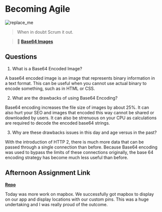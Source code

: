 # Becoming Agile

![replace_me](https://codeworks.blob.core.windows.net/public/assets/img/illustrations/placeholder.svg)

> When in doubt Scrum it out.

> **📖 [Base64 Images](https://codeworksacademy.com/fs-student-guide/resources/wk8-9/06-Base64)**

## Questions

1. What is a Base64 Encoded Image?

A base64 encoded image is an image that represents binary information in a text format. This can be useful when you cannot use actual binary to encode something, such as in HTML or CSS.

2. What are the drawbacks of using Base64 Encoding?

Base64 encoding increases the file size of images by about 25%. It can also hurt your SEO and images that encoded this way cannot be shared or downloaded by users. It can also be strenuous on your CPU as calculations are required to decode the encoded base64 strings. 

3. Why are these drawbacks issues in this day and age versus in the past?

With the introduction of HTTP 2, there is much more data that can be passed through a single connection than before. Because Base64 encoding was used to bypass the limits of these connections originally, the base 64 encoding strategy has become much less useful than before.

## Afternoon Assignment Link

**[Repo](https://github.com/CALEBELLIOTT/<ASSIGNMENT_REPO>)**

Today was more work on mapbox. We successfully got mapbox to display on our app and display locations with our custom pins. This was a huge undertaking and I was really proud of the outcome. 
